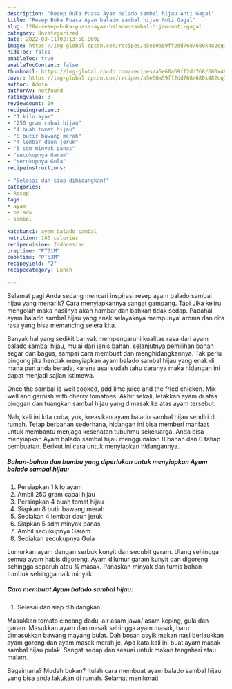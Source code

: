 ```yaml
---
description: "Resep Buka Puasa Ayam balado sambal hijau Anti Gagal"
title: "Resep Buka Puasa Ayam balado sambal hijau Anti Gagal"
slug: 1284-resep-buka-puasa-ayam-balado-sambal-hijau-anti-gagal
category: Uncategorized
date: 2022-03-11T02:13:58.069Z
image: https://img-global.cpcdn.com/recipes/a5e60a59ff2dd768/680x482cq70/ayam-balado-sambal-hijau-foto-resep-utama.jpg
hideToc: false
enableToc: true
enableTocContent: false
thumbnail: https://img-global.cpcdn.com/recipes/a5e60a59ff2dd768/680x482cq70/ayam-balado-sambal-hijau-foto-resep-utama.jpg
cover: https://img-global.cpcdn.com/recipes/a5e60a59ff2dd768/680x482cq70/ayam-balado-sambal-hijau-foto-resep-utama.jpg
author: Admin
authorAv: notfound
ratingvalue: 3
reviewcount: 19
recipeingredient:
- "1 kilo ayam"
- "250 gram cabai hijau"
- "4 buah tomat hijau"
- "8 butir bawang merah"
- "4 lembar daun jeruk"
- "5 sdm minyak panas"
- "secukupnya Garam"
- "secukupnya Gula"
recipeinstructions:

- "Selesai dan siap dihidangkan!"
categories:
- Resep
tags:
- ayam
- balado
- sambal

katakunci: ayam balado sambal 
nutrition: 180 calories
recipecuisine: Indonesian
preptime: "PT31M"
cooktime: "PT53M"
recipeyield: "2"
recipecategory: Lunch

---
```



Selamat pagi Anda sedang mencari inspirasi resep ayam balado sambal hijau yang menarik? Cara menyiapkannya sangat gampang. Tapi Jika keliru mengolah maka hasilnya akan hambar dan bahkan tidak sedap. Padahal ayam balado sambal hijau yang enak selayaknya mempunyai aroma dan cita rasa yang bisa memancing selera kita.


Banyak hal yang sedikit banyak mempengaruhi kualitas rasa dari ayam balado sambal hijau, mulai dari jenis bahan, selanjutnya pemilihan bahan segar dan bagus, sampai cara membuat dan menghidangkannya. Tak perlu bingung jika hendak menyiapkan ayam balado sambal hijau yang enak di mana pun anda berada, karena asal sudah tahu caranya maka hidangan ini dapat menjadi sajian istimewa.

Once the sambal is well cooked, add lime juice and the fried chicken. Mix well and garnish with cherry tomatoes. Akhir sekali, letakkan ayam di atas pinggan dan tuangkan sambal hijau yang dimasak ke atas ayam tersebut.


Nah, kali ini kita coba, yuk, kreasikan ayam balado sambal hijau sendiri di rumah. Tetap berbahan sederhana, hidangan ini bisa memberi manfaat untuk membantu menjaga kesehatan tubuhmu sekeluarga. Anda bisa menyiapkan Ayam balado sambal hijau menggunakan 8 bahan dan 0 tahap pembuatan. Berikut ini cara untuk menyiapkan hidangannya.

<!--inarticleads1-->

##### Bahan-bahan dan bumbu yang diperlukan untuk menyiapkan Ayam balado sambal hijau:

1. Persiapkan 1 kilo ayam
1. Ambil 250 gram cabai hijau
1. Persiapkan 4 buah tomat hijau
1. Siapkan 8 butir bawang merah
1. Sediakan 4 lembar daun jeruk
1. Siapkan 5 sdm minyak panas
1. Ambil secukupnya Garam
1. Sediakan secukupnya Gula


Lumurkan ayam dengan serbuk kunyit dan secubit garam. Ulang sehingga semua ayam habis digoreng. Ayam dilumur garam kunyit dan digoreng sehingga separuh atau ¾ masak. Panaskan minyak dan tumis bahan tumbuk sehingga naik minyak. 

<!--inarticleads2-->

##### Cara membuat Ayam balado sambal hijau:


1. Selesai dan siap dihidangkan!

Masukkan tomato cincang dadu, air asam jawa/ asam keping, gula dan garam. Masukkan ayam dan masak sehingga ayam masak, baru dimasukkan bawang mayang bulat. Dah bosan asyik makan nasi berlaukkan ayam goreng dan ayam masak merah je. Apa kata kali ini buat ayam masak sambal hijau pulak. Sangat sedap dan sesuai untuk makan tengahari atau malam. 

Bagaimana? Mudah bukan? Itulah cara membuat ayam balado sambal hijau yang bisa anda lakukan di rumah. Selamat menikmati
